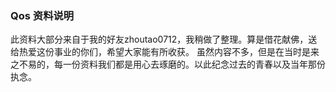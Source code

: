 ### Qos 资料说明

此资料大部分来自于我的好友zhoutao0712，我稍做了整理。算是借花献佛，送给热爱这份事业的你们，希望大家能有所收获。
虽然内容不多，但是在当时是来之不易的，每一份资料我们都是用心去琢磨的。以此纪念过去的青春以及当年那份执念。

